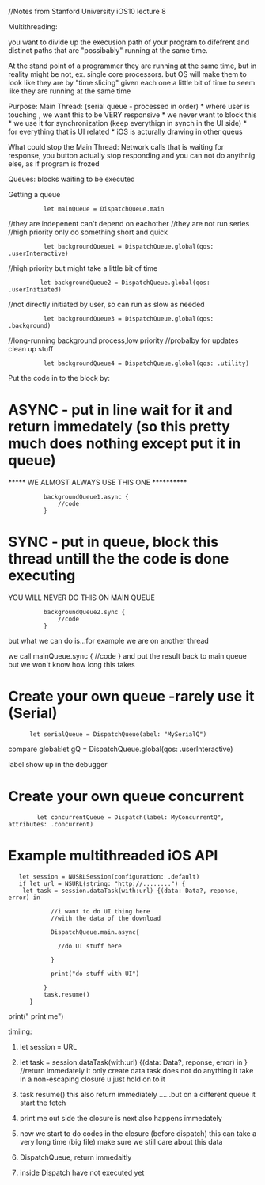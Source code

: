 
//Notes from Stanford University iOS10 lecture 8

Multithreading:

  you want to divide up the execusion path of your program to difefrent and distinct paths
  that are "possibably" running at the same time.
  
  At the stand point of a programmer they are running at the same time, but in reality might be not,
  ex. single core processors. but OS will make them to look like they are by
  "time slicing" given each one a little bit of time to seem like they are running at the same time
  
  Purpose:
  Main Thread: (serial queue - processed in order)
          * where user is touching , we want this to be VERY responsive 
          * we never want to block this
          * we use it for synchronization (keep everythign in synch in the UI side)
          * for everything that is UI related
          * iOS is acturally drawing in other queus
  
  What could stop the Main Thread: 
          Network calls that is waiting for response, you button actually stop responding 
          and you can not do anythnig else, as if program is frozed
          
          
   Queues: blocks waiting to be executed
   
   
   Getting a queue
   
   
              let mainQueue = DispatchQueue.main

//they are indepenent can't depend on eachother
//they are not run series
//high priority only do something short and quick
              
              let backgroundQueue1 = DispatchQueue.global(qos: .userInteractive)
              
//high priority but might take a little bit of time
             
             let backgroundQueue2 = DispatchQueue.global(qos: .userInitiated)
             
//not directly initiated by user, so can run as slow as needed

              let backgroundQueue3 = DispatchQueue.global(qos: .background)
              
 //long-running background process,low priority
 //probalby for updates clean up stuff
 
              let backgroundQueue4 = DispatchQueue.global(qos: .utility)
              
Put the code in to the block by:

#  ASYNC - put in line wait for it and return immedately (so this pretty much does nothing except put it in queue)

***** WE ALMOST ALWAYS USE THIS ONE **********

              backgroundQueue1.async {
                  //code
              }
              
              
#  SYNC  -  put in queue, block this thread untill the the code is done executing

YOU WILL NEVER DO THIS ON MAIN QUEUE

              backgroundQueue2.sync {
                  //code
              }
              
   but what we can do is...for example we are on another thread
   
   we call mainQueue.sync {  //code }  and put the result back to main queue 
   but we won't know how long this takes








# Create your own queue -rarely use it (Serial)

          let serialQueue = DispatchQueue(abel: "MySerialQ")
          
 compare global:let gQ =     DispatchQueue.global(qos: .userInteractive)
   
 label show up in the debugger
 
 
 # Create your own queue concurrent
 
            let concurrentQueue = Dispatch(label: MyConcurrentQ", attributes: .concurrent)
            
            
            
 # Example multithreaded iOS API
       let session = NUSRLSession(configuration: .default)
       if let url = NSURL(string: "http://........") {
        let task = session.dataTask(with:url) {(data: Data?, reponse, error) in

                //i want to do UI thing here
                //with the data of the download

                DispatchQueue.main.async{

                  //do UI stuff here

                }
                
                print("do stuff with UI")

              }
              task.resume()
          }
  print(" print me")

timiing:
1. let session = URL
2. let task = session.dataTask(with:url) {(data: Data?, reponse, error) in }  //return immedately it only create data task
does not do anything it take in a non-escaping closure u just hold on to it

3. task resume()  this also return immediately  ......but on a different queue it start the fetch
4. print me out side the closure is next also happens immedately

5. now we start to do codes in the closure (before dispatch) this can take a very long time (big file)
    make sure we still care about this data
    
6. DispatchQueue, return immedaitly

7. inside Dispatch have not executed yet
   
   
      
  

